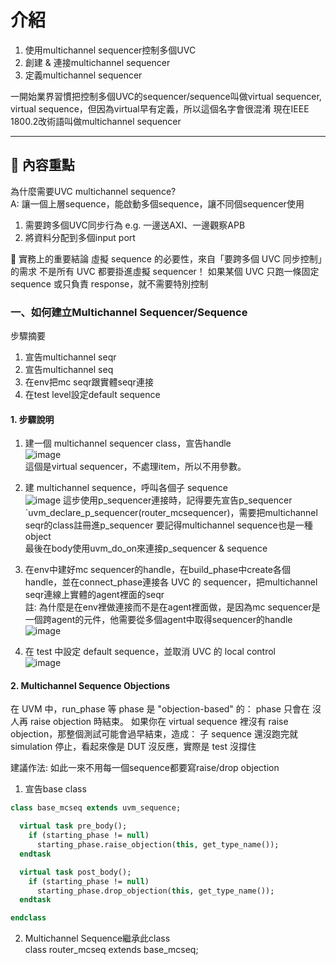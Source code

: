 # 介紹
 
1. 使用multichannel sequencer控制多個UVC  
2. 創建 & 連接multichannel sequencer
3. 定義multichannel sequencer


一開始業界習慣把控制多個UVC的sequencer/sequence叫做virtual sequencer, virtual sequence，但因為virtual早有定義，所以這個名字會很混淆
現在IEEE 1800.2改術語叫做multichannel sequencer

---
 
## 📌 內容重點
為什麼需要UVC multichannel sequence?  
A: 讓一個上層sequence，能啟動多個sequence，讓不同個sequencer使用
1. 需要跨多個UVC同步行為 e.g. 一邊送AXI、一邊觀察APB
2. 將資料分配到多個input port

🎯 實務上的重要結論
虛擬 sequence 的必要性，來自「要跨多個 UVC 同步控制」的需求
不是所有 UVC 都要掛進虛擬 sequencer！
如果某個 UVC 只跑一條固定 sequence 或只負責 response，就不需要特別控制


### 一、如何建立Multichannel Sequencer/Sequence
步驟摘要
1. 宣告multichannel seqr
2. 宣告multichannel seq
3. 在env把mc seqr跟實體seqr連接
4. 在test level設定default sequence

#### 1. 步驟說明
1. 建一個 multichannel sequencer class，宣告handle  
![image](https://github.com/user-attachments/assets/a15cedf0-270f-41f0-a3a4-67aa08431629)  
這個是virtual sequencer，不處理item，所以不用參數。
  
2. 建 multichannel sequence，呼叫各個子 sequence  
![image](https://github.com/user-attachments/assets/01b6a46b-91a1-470f-9c31-ff6694624e9c)
這步使用p_sequencer連接時，記得要先宣告p_sequencer  
`uvm_declare_p_sequencer(router_mcsequencer)，需要把multichannel seqr的class註冊進p_sequencer
要記得multichannel sequence也是一種object  
最後在body使用uvm_do_on來連接p_sequencer & sequence

3. 在env中建好mc sequencer的handle，在build_phase中create各個handle，並在connect_phase連接各 UVC 的 sequencer，把multichannel seqr連線上實體的agent裡面的seqr  
註: 為什麼是在env裡做連接而不是在agent裡面做，是因為mc sequencer是一個跨agent的元件，他需要從多個agent中取得sequencer的handle  
![image](https://github.com/user-attachments/assets/8666487e-f7f1-4f1b-ac05-2ee28f53f1f9)

4. 在 test 中設定 default sequence，並取消 UVC 的 local control  
![image](https://github.com/user-attachments/assets/5c07f63c-cf13-4551-b11a-5ed65dc1f71a)


#### 2. Multichannel Sequence Objections
在 UVM 中，run_phase 等 phase 是 "objection-based" 的：
phase 只會在 沒人再 raise objection 時結束。
如果你在 virtual sequence 裡沒有 raise objection，那整個測試可能會過早結束，造成：
子 sequence 還沒跑完就 simulation 停止，看起來像是 DUT 沒反應，實際是 test 沒撐住

建議作法:
如此一來不用每一個sequence都要寫raise/drop objection
1. 宣告base class
```systemverilog
class base_mcseq extends uvm_sequence;

  virtual task pre_body();
    if (starting_phase != null)
      starting_phase.raise_objection(this, get_type_name());
  endtask

  virtual task post_body();
    if (starting_phase != null)
      starting_phase.drop_objection(this, get_type_name());
  endtask

endclass
```

2. Multichannel Sequence繼承此class  
class router_mcseq extends base_mcseq; 

